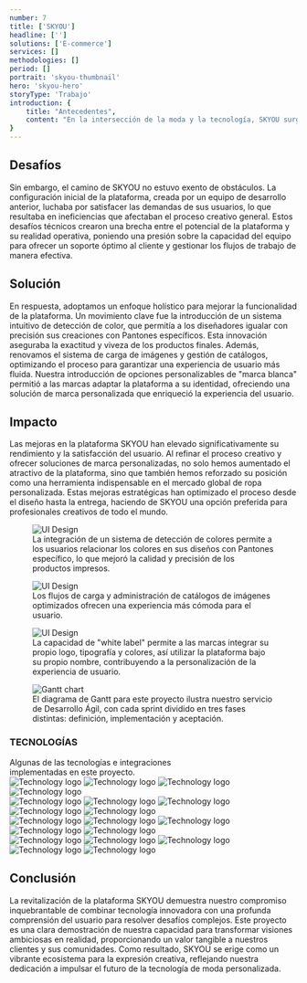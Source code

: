 ```yaml
---
number: 7
title: ['SKYOU']
headline: ['']
solutions: ['E-commerce']
services: []
methodologies: []
period: []
portrait: 'skyou-thumbnail'
hero: 'skyou-hero'
storyType: 'Trabajo'
introduction: {
    title: "Antecedentes",
    content: "En la intersección de la moda y la tecnología, SKYOU surgió como un faro para las mentes creativas. Al ofrecer una avanzada plataforma de producción de ropa bajo demanda, empoderó a artistas, marcas y emprendedores para materializar sus ideas únicas de ropa sin esfuerzo. Con su innovadora herramienta de diseño 3D y una red de fábricas internacionales, SKYOU hizo que la moda personalizada fuera accesible, superando los obstáculos tradicionales de los pedidos al por mayor y simplificando el viaje desde el concepto hasta el consumidor.",
}
---
```


<div>
    <h2>Desafíos</h2>
    <p>Sin embargo, el camino de SKYOU no estuvo exento de obstáculos. La configuración inicial de la plataforma, creada por un equipo de desarrollo anterior, luchaba por satisfacer las demandas de sus usuarios, lo que resultaba en ineficiencias que afectaban el proceso creativo general. Estos desafíos técnicos crearon una brecha entre el potencial de la plataforma y su realidad operativa, poniendo una presión sobre la capacidad del equipo para ofrecer un soporte óptimo al cliente y gestionar los flujos de trabajo de manera efectiva.</p>
</div>
<div>
    <h2>Solución</h2>
    <p>En respuesta, adoptamos un enfoque holístico para mejorar la funcionalidad de la plataforma. Un movimiento clave fue la introducción de un sistema intuitivo de detección de color, que permitía a los diseñadores igualar con precisión sus creaciones con Pantones específicos. Esta innovación aseguraba la exactitud y viveza de los productos finales. Además, renovamos el sistema de carga de imágenes y gestión de catálogos, optimizando el proceso para garantizar una experiencia de usuario más fluida. Nuestra introducción de opciones personalizables de "marca blanca" permitió a las marcas adaptar la plataforma a su identidad, ofreciendo una solución de marca personalizada que enriqueció la experiencia del usuario.</p>
</div>

<div>
    <h2>Impacto</h2>
    <p>Las mejoras en la plataforma SKYOU han elevado significativamente su rendimiento y la satisfacción del usuario. Al refinar el proceso creativo y ofrecer soluciones de marca personalizadas, no solo hemos aumentado el atractivo de la plataforma, sino que también hemos reforzado su posición como una herramienta indispensable en el mercado global de ropa personalizada. Estas mejoras estratégicas han optimizado el proceso desde el diseño hasta la entrega, haciendo de SKYOU una opción preferida para profesionales creativos de todo el mundo.</p>
</div>
<div>
    <figure>
        <img loading="lazy" src="/work/skyou-figure1.jpg" alt="UI Design"/>
        <figcaption class="story_story__mainContent__caption__IQRnS">La integración de un sistema de detección de colores permite a los usuarios relacionar los colores en sus diseños con Pantones específico, lo que mejoró la calidad y precisión de los productos impresos.</figcaption>
    </figure>    
</div>

<div>
    <figure>
        <img loading="lazy" src="/work/skyou-figure2.jpg" alt="UI Design"/>
        <figcaption class="story_story__mainContent__caption__IQRnS">Los flujos de carga y administración de catálogos de imágenes optimizados ofrecen una experiencia más cómoda para el usuario.</figcaption>
    </figure>    
</div>

<div>
    <figure>
        <img loading="lazy" src="/work/skyou-figure3.jpg" alt="UI Design"/>
        <figcaption class="story_story__mainContent__caption__IQRnS">La capacidad de "white label" permite a las marcas integrar su propio logo, tipografía y colores, así utilizar la plataforma bajo su propio nombre, contribuyendo a la personalización de la experiencia de usuario.</figcaption>
    </figure>    
</div>
<div class="story_story__mainContent__gantt__TErEp">
    <figure>
        <img loading="lazy" src="/work/project-chart-es--double.svg" alt="Gantt chart"/>
        <figcaption class="story_story__mainContent__caption__IQRnS">El diagrama de Gantt para este proyecto ilustra nuestro servicio de Desarrollo Ágil, con cada sprint dividido en tres fases distintas: definición, implementación y aceptación.</figcaption>
    </figure>
</div>
<div class="story_story__mainContent__technologies__v5XXm">
    <div>
        <h3>TECNOLOGÍAS</h3>
        <span>Algunas de las tecnologías e integraciones<br/>implementadas en este proyecto.</span>
    </div>   
    <div class="story_story__mainContent__technologies__images__6NSg5">
        <div>
            <img loading="lazy" alt="Technology logo" src="/technologies/aws.svg"/>
            <img loading="lazy" alt="Technology logo" src="/technologies/ubuntu.svg"/>
            <img loading="lazy" alt="Technology logo" src="/technologies/java.svg"/>
            <img loading="lazy" alt="Technology logo" src="/technologies/postgresql.svg"/>
        </div>
        <div>
            <img loading="lazy" alt="Technology logo" src="/technologies/spring.svg"/>
            <img loading="lazy" alt="Technology logo" src="/technologies/gitlab.svg"/>
            <img loading="lazy" alt="Technology logo" src="/technologies/github.svg"/>
            <img loading="lazy" alt="Technology logo" src="/technologies/postman.svg" class="story_story__mainContent__technologies__images__large__KxVD1"/>
            <img loading="lazy" alt="Technology logo" src="/technologies/shopify.svg"/>
        </div>
        <div>
            <img loading="lazy" alt="Technology logo" src="/technologies/vue.svg"/>
            <img loading="lazy" alt="Technology logo" src="/technologies/html.svg"/>
            <img loading="lazy" alt="Technology logo" src="/technologies/css.svg"/>
            <img loading="lazy" alt="Technology logo" src="/technologies/javascript.svg"/>
            <img loading="lazy" alt="Technology logo" src="/technologies/rest.svg" class="story_story__mainContent__technologies__images__large__KxVD1"/>
        </div>
        <div>            
            <img loading="lazy" alt="Technology logo" src="/technologies/apache.svg" class="story_story__mainContent__technologies__images__large__KxVD1"/>
            <img loading="lazy" alt="Technology logo" src="/technologies/tomcat.svg"/>
            <img loading="lazy" alt="Technology logo" src="/technologies/gradle.svg"/>
            <img loading="lazy" alt="Technology logo" src="/technologies/mavenFeather.svg"/>
            <img loading="lazy" alt="Technology logo" src="/technologies/npm.svg" class="story_story__mainContent__technologies__images__large__KxVD1"/>
        </div>
    </div>     
</div>
<div>
    <h2>Conclusión</h2>
    <p>La revitalización de la plataforma SKYOU demuestra nuestro compromiso inquebrantable de combinar tecnología innovadora con una profunda comprensión del usuario para resolver desafíos complejos. Este proyecto es una clara demostración de nuestra capacidad para transformar visiones ambiciosas en realidad, proporcionando un valor tangible a nuestros clientes y sus comunidades. Como resultado, SKYOU se erige como un vibrante ecosistema para la expresión creativa, reflejando nuestra dedicación a impulsar el futuro de la tecnología de moda personalizada.</p>
</div>